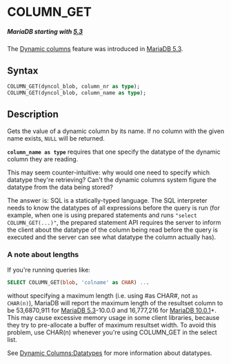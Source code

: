# COLUMN_GET

##### MariaDB starting with [5.3](/kb/en/what-is-mariadb-53/)

The [Dynamic columns](/sql-statements-structure/nosql/dynamic-columns/) feature was introduced in [MariaDB 5.3](/kb/en/what-is-mariadb-53/).

## Syntax

```sql
COLUMN_GET(dyncol_blob, column_nr as type);
COLUMN_GET(dyncol_blob, column_name as type);
```

## Description

Gets the value of a dynamic column by its name. If no column with the given name exists, `NULL` will be returned.

<strong>`column_name as type`</strong> requires that one specify the datatype of the dynamic column they are reading.

This may seem counter-intuitive: why would one need to specify which datatype they're retrieving? Can't the dynamic columns system figure the datatype from the data being stored?

The answer is: SQL is a statically-typed language. The SQL interpreter needs to know the datatypes of all expressions before the query is run (for example, when one is using prepared statements and runs `"select COLUMN_GET(...)"`, the prepared statement API requires the server to inform the client about the datatype of the column being read before the query is executed and the server can see what datatype the column actually has).

### A note about lengths

If you're running queries like:

```sql
SELECT COLUMN_GET(blob, 'colname' as CHAR) ...
```

without specifying a maximum length (i.e. using #as CHAR#, not `as CHAR(n)`), MariaDB will report the maximum length of the resultset column to be 53,6870,911 for [MariaDB 5.3](/kb/en/what-is-mariadb-53/)-10.0.0 and 16,777,216 for [MariaDB 10.0.1](/kb/en/mariadb-1001-release-notes/)+. This may cause excessive memory usage in some client libraries, because they try to pre-allocate a buffer of maximum resultset width. To avoid this problem, use CHAR(n) whenever you're using COLUMN_GET in the select list.

See [Dynamic Columns:Datatypes](/kb/en/dynamic-columns/#datatypes) for more information about datatypes.